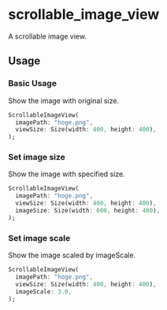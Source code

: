 # scrollable_image_view

A scrollable image view.

## Usage

### Basic Usage

Show the image with original size.

```dart
ScrollableImageView(
  imagePath: "hoge.png",
  viewSize: Size(width: 400, height: 400),
);
```

### Set image size

Show the image with specified size.

```dart
ScrollableImageView(
  imagePath: "hoge.png",
  viewSize: Size(width: 400, height: 400),
  imageSize: Size(width: 600, height: 400),
);
```

### Set image scale

Show the image scaled by imageScale.

```dart
ScrollableImageView(
  imagePath: "hoge.png",
  viewSize: Size(width: 400, height: 400),
  imageScale: 3.0,
);
```
